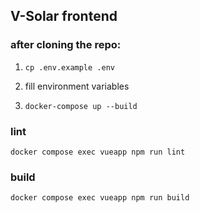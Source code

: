 ## V-Solar frontend

### after cloning the repo:

1. `cp .env.example .env`

2. fill environment variables

3. `docker-compose up --build`

### lint

`docker compose exec vueapp npm run lint`

### build

`docker compose exec vueapp npm run build`
